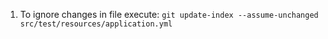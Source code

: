 1. To ignore changes in file execute: `git update-index --assume-unchanged src/test/resources/application.yml`